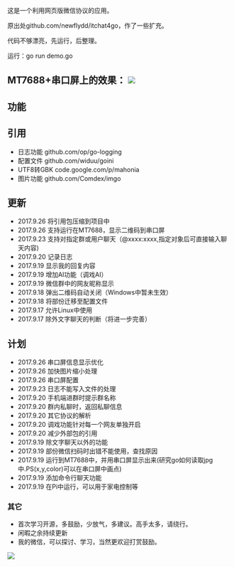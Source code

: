 这是一个利用网页版微信协议的应用。

原出处github.com/newflydd/itchat4go，作了一些扩充。

代码不够漂亮，先运行，后整理。

运行：go run demo.go

MT7688+串口屏上的效果：
![](https://github.com/soease/wx4go/blob/master/other/MT7688.jpg)
---

## 功能

## 引用
- 日志功能 github.com/op/go-logging
- 配置文件 github.com/widuu/goini
- UTF8转GBK code.google.com/p/mahonia
- 图片功能 github.com/Comdex/imgo

## 更新
- 2017.9.26 将引用包压缩到项目中
- 2017.9.26 支持运行在MT7688，显示二维码到串口屏
- 2017.9.23 支持对指定群或用户聊天（@xxxx:xxxx,指定对象后可直接输入聊天内容)
- 2017.9.20 记录日志
- 2017.9.19 显示我的回复内容
- 2017.9.19 增加AI功能（调戏AI）
- 2017.9.19 微信群中的网友昵称显示
- 2017.9.18 弹出二维码自动关闭（Windows中暂未生效）
- 2017.9.18 将部份迁移至配置文件
- 2017.9.17 允许Linux中使用
- 2017.9.17 除外文字聊天的判断（将进一步完善）

## 计划
- 2017.9.26 串口屏信息显示优化
- 2017.9.26 加快图片缩小处理
- 2017.9.26 串口屏配置
- 2017.9.23 日志不能写入文件的处理
- 2017.9.20 手机端进群时提示群名称
- 2017.9.20 群内私聊时，返回私聊信息
- 2017.9.20 其它协议的解析
- 2017.9.20 调戏功能针对每一个网友单独开启
- 2017.9.20 减少外部包的引用
- 2017.9.19 除文字聊天以外的功能
- 2017.9.19 部份微信扫码时出错不能使用，查找原因
- 2017.9.19 运行到MT7688中，并用串口屏显示出来(研究go如何读取jpg中.PS(x,y,color)可以在串口屏中画点)
- 2017.9.19 添加命令行聊天功能
- 2017.9.19 在Pi中运行，可以用于家电控制等
### 其它
- 首次学习开源，多鼓励，少放气，多建议。高手太多，请绕行。
- 闲暇之余持续更新
- 我的微信，可以探讨、学习，当然更欢迎打赏鼓励。

![](http://wyyyh.3322.org:88/static/upload/bigpic/20170919/1505787805515811601.jpg)

